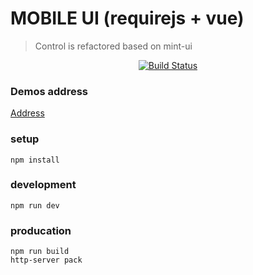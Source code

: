 # MOBILE UI (requirejs + vue)
> Control is refactored based on mint-ui

<p style="text-align:center;">
  <a href="https://travis-ci.org/heruiwoniou/vue-requirejs-mobile-ui">
    <img src="https://travis-ci.org/heruiwoniou/vue-requirejs-mobile-ui.svg?branch=master" alt="Build Status" />
  </a>
</p>

### Demos address

[Address](https://heruiwoniou.github.io/vue-requirejs-mobile-ui/)

### setup
```
npm install
```

### development
```
npm run dev
```

### producation

```
npm run build 
http-server pack
```

